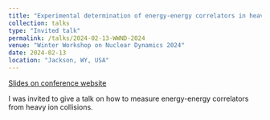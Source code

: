```yaml
---
title: "Experimental determination of energy-energy correlators in heavy ion collisions"
collection: talks
type: "Invited talk"
permalink: /talks/2024-02-13-WWND-2024
venue: "Winter Workshop on Nuclear Dynamics 2024"
date: 2024-02-13
location: "Jackson, WY, USA"
---
```


[Slides on conference website](https://indico.cern.ch/event/1345629/contributions/5799511/)

I was invited to give a talk on how to measure energy-energy correlators from heavy ion collisions.
